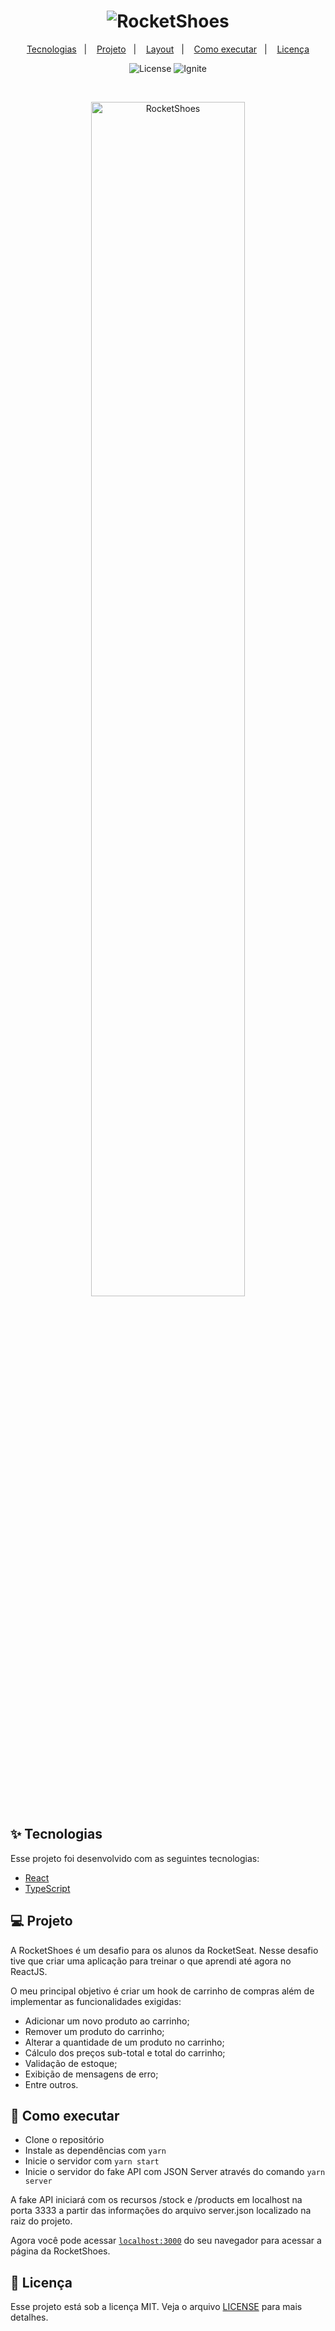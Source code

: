 <h1 align="center">
  <img alt="RocketShoes" title="RocketShoes" src="https://user-images.githubusercontent.com/79451027/155979810-78fc53aa-6cda-475e-9bdc-df58e77f7899.png" />
</h1>

<p align="center">
  <a href="#-tecnologias">Tecnologias</a>&nbsp;&nbsp;&nbsp;|&nbsp;&nbsp;&nbsp;
  <a href="#-projeto">Projeto</a>&nbsp;&nbsp;&nbsp;|&nbsp;&nbsp;&nbsp;
  <a href="#-layout">Layout</a>&nbsp;&nbsp;&nbsp;|&nbsp;&nbsp;&nbsp;
  <a href="#-como-executar">Como executar</a>&nbsp;&nbsp;&nbsp;|&nbsp;&nbsp;&nbsp;
  <a href="#-licença">Licença</a>
</p>

<p align="center">
  <img alt="License" src="https://img.shields.io/static/v1?label=license&message=MIT&color=8257E5&labelColor=000000">

 <img src="https://img.shields.io/static/v1?label=NLW&message=04&color=8257E5&labelColor=000000" alt="Ignite" />
</p>

<br>

<p align="center">
  <img alt="RocketShoes" src="https://user-images.githubusercontent.com/79451027/155978602-54bf7bee-3be2-4d8e-9121-fb37354e688c.png" width="70%">
</p>

## ✨ Tecnologias

Esse projeto foi desenvolvido com as seguintes tecnologias:

- [React](https://reactjs.org)
- [TypeScript](https://www.typescriptlang.org/)

## 💻 Projeto

A RocketShoes é um desafio para os alunos da RocketSeat. Nesse desafio tive que criar uma aplicação para treinar o que aprendi até agora no ReactJS.

O meu principal objetivo é criar um hook de carrinho de compras além de implementar as funcionalidades exigidas:

- Adicionar um novo produto ao carrinho;
- Remover um produto do carrinho;
- Alterar a quantidade de um produto no carrinho;
- Cálculo dos preços sub-total e total do carrinho;
- Validação de estoque;
- Exibição de mensagens de erro;
- Entre outros.

## 🚀 Como executar

- Clone o repositório
- Instale as dependências com `yarn`
- Inicie o servidor com `yarn start`
- Inicie o servidor do fake API com JSON Server através do comando `yarn server`

A fake API iniciará com os recursos /stock e /products em localhost na porta 3333 a partir das informações do arquivo server.json localizado na raiz do projeto.

Agora você pode acessar [`localhost:3000`](http://localhost:3000) do seu navegador para acessar a página da RocketShoes.

## 📄 Licença

Esse projeto está sob a licença MIT. Veja o arquivo [LICENSE](LICENSE.md) para mais detalhes.
